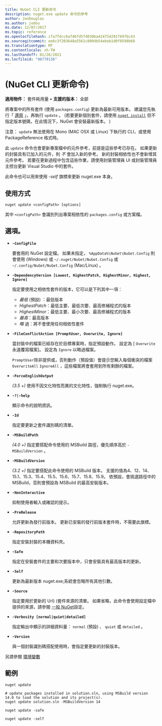 ```yaml
---
title: NuGet CLI 更新命令
description: nuget.exe update 命令的參考
author: JonDouglas
ms.author: jodou
ms.date: 12/07/2017
ms.topic: reference
ms.openlocfilehash: cfa7fdcc6af46fd5f4030ba424754291f697bc43
ms.sourcegitcommit: ee6c3f203648a5561c809db54ebeb1d0f0598b68
ms.translationtype: MT
ms.contentlocale: zh-TW
ms.lasthandoff: 01/26/2021
ms.locfileid: "98779136"
---
```

# <a name="update-command-nuget-cli"></a> (NuGet CLI 更新命令) 

**適用物件：** 套件耗用量 &bullet; **支援的版本：** 全部

將專案中的所有套件 (使用 `packages.config`) 更新為最新可用版本。 建議您先執行「 [還原](cli-ref-restore.md) 」，再執行 `update` 。  (若要更新個別套件，請使用 [`nuget install`](cli-ref-install.md) 但不指定版本號碼，在此情況下，NuGet 會安裝最新版本。 ) 

注意： `update` 無法使用在 Mono (MAC OSX 或 Linux) 下執行的 CLI，或使用 PackageReference 格式時。

此 `update` 命令也會更新專案檔中的元件參考，前提是這些參考已存在。 如果更新的封裝具有已加入的元件，則 *不* 會加入新的參考。 新的封裝相依性也不會新增其元件參考。 若要在更新過程中包含這些作業，請使用封裝管理員 UI 或封裝管理員主控台更新 Visual Studio 中的套件。

此命令也可以用來使用 *-self* 旗標來更新 nuget.exe 本身。

## <a name="usage"></a>使用方式

```cli
nuget update <configPath> [options]
```

其中 `<configPath>` 會識別列出專案相依性的 `packages.config` 或方案檔。

## <a name="options"></a>選項。

- **`-ConfigFile`**

  要套用的 NuGet 設定檔。 如果未指定， `%AppData%\NuGet\NuGet.Config` 則會使用 (Windows) 或 `~/.nuget/NuGet/NuGet.Config` 或 `~/.config/NuGet/NuGet.Config` (Mac/Linux) 。
  
- **`-DependencyVersion [Lowest, HighestPatch, HighestMinor, Highest, Ignore]`**

  指定要使用之相依性套件的版本，它可以是下列其中一項：<br/><ul><li>*最低* (預設) ：最低版本</li><li>*HighestPatch*：最低主要、最低次要、最高修補程式的版本</li><li>*HighestMinor*：最低主要、最小次要、最高修補程式的版本</li><li>*最高*：最高版本</li><li>*略* 過：將不會使用任何相依性套件</li></ul>

- **`-FileConflictAction [PromptUser, Overwrite, Ignore]`**

  當封裝中的檔案已經存在於目標專案時，指定預設動作。 設定為 [ `Overwrite` 永遠覆寫檔案]。 設定為 `Ignore` 以略過檔案。

  `PromptUser`除非提供或，否則動作（預設值）會提示您輸入每個衝突的檔案 `OverwriteAll` `IgnoreAll` ，這些檔案將會套用到所有剩餘的檔案。

- **`-ForceEnglishOutput`**

  *(3.5 +)* 使用不因文化特性而異的文化特性，強制執行 nuget.exe。

- **`-?|-help`**

  顯示命令的說明資訊。

- **`-Id`**

  指定要更新之套件識別碼的清單。

- **`-MSBuildPath`**

  *(4.0 +)* 指定要搭配命令使用的 MSBuild 路徑，優先順序高於 `-MSBuildVersion` 。

- **`-MSBuildVersion`**

  *(3.2 +)* 指定要搭配此命令使用的 MSBuild 版本。 支援的值為4、12、14、15.1、15.3、15.4、15.5、15.6、15.7、15.8、15.9。 依預設，會挑選路徑中的 MSBuild，否則會預設為 MSBuild 的最高安裝版本。

- **`-NonInteractive`**

  抑制使用者輸入或確認的提示。

- **`-PreRelease`**

  允許更新為發行前版本。 更新已安裝的發行前版本套件時，不需要此旗標。

- **`-RepositoryPath`**

  指定安裝封裝的本機資料夾。

- **`-Safe`**

  指定在安裝套件的主要和次要版本中，只會安裝具有最高版本的更新。

- **`-Self`**

  更新為最新版本 nuget.exe;系統會忽略所有其他引數。

- **`-Source`**

  指定要用於更新的 Url)  (套件來源的清單。 如果省略，此命令會使用設定檔中提供的來源，請參閱 [一般 NuGet](../../consume-packages/configuring-nuget-behavior.md)設定。

- **`-Verbosity [normal|quiet|detailed]`**

  指定輸出中顯示的詳細資料量： `normal` (預設) 、 `quiet` 或 `detailed` 。

- **`-Version`**

  與一個封裝識別碼搭配使用時，會指定要更新的封裝版本。

另請參閱 [環境變數](cli-ref-environment-variables.md)

## <a name="examples"></a>範例

```cli
nuget update

# update packages installed in solution.sln, using MSBuild version 14.0 to load the solution and its project(s).
nuget update solution.sln -MSBuildVersion 14

nuget update -safe

nuget update -self
```
